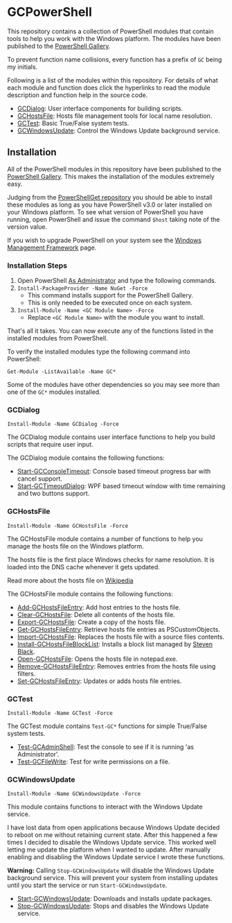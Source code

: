 # GCPowerShell

This repository contains a collection of PowerShell modules that contain tools to help you work with the Windows platform. The modules have been published to the [PowerShell Gallery](https://www.powershellgallery.com/items?q=grantcarthew).

To prevent function name collisions, every function has a prefix of `GC` being my initials.

Following is a list of the modules within this repository. For details of what each module and function does click the hyperlinks to read the module description and function help in the source code.

*   [GCDialog](#gcdialog): User interface components for building scripts.
*   [GCHostsFile](#gchostsfile): Hosts file management tools for local name resolution.
*   [GCTest](#gctest): Basic True/False system tests.
*   [GCWindowsUpdate](#gcwindowsupdate): Control the Windows Update background service.

## Installation

All of the PowerShell modules in this repository have been published to the [PowerShell Gallery](https://www.powershellgallery.com/items?q=grantcarthew). This makes the installation of the modules extremely easy.

Judging from the [PowerShellGet repository](https://github.com/PowerShell/PowerShellGet) you should be able to install these modules as long as you have PowerShell v3.0 or later installed on your Windows platform. To see what version of PowerShell you have running, open PowerShell and issue the command `$host` taking note of the version value.

If you wish to upgrade PowerShell on your system see the [Windows Management Framework](https://docs.microsoft.com/en-us/powershell/wmf/readme) page.

### Installation Steps

1.   Open PowerShell [As Administrator](https://www.google.com.au/search?q=open+powershell+as+administrator) and type the following commands.
2.   `Install-PackageProvider -Name NuGet -Force`
     *   This command installs support for the PowerShell Gallery.
     *   This is only needed to be executed once on each system.
3.   `Install-Module -Name <GC Module Name> -Force`
     *   Replace `<GC Module Name>` with the module you want to install.

That's all it takes. You can now execute any of the functions listed in the installed modules from PowerShell.

To verify the installed modules type the following command into PowerShell:

```posh
Get-Module -ListAvailable -Name GC*
```

Some of the modules have other dependencies so you may see more than one of the `GC*` modules installed.

### GCDialog

```posh
Install-Module -Name GCDialog -Force
```

The GCDialog module contains user interface functions to help you build scripts that require user input.

The GCDialog module contains the following functions:

*   [Start-GCConsoleTimeout](GCDialog/Start-GCConsoleTimeout.ps1): Console based timeout progress bar with cancel support.
*   [Start-GCTimeoutDialog](GCDialog/Start-GCTimeoutDialog.ps1): WPF based timeout window with time remaining and two buttons support.

### GCHostsFile

```posh
Install-Module -Name GCHostsFile -Force
```

The GCHostsFile module contains a number of functions to help you manage the hosts file on the Windows platform.

The hosts file is the first place Windows checks for name resolution. It is loaded into the DNS cache whenever it gets updated.

Read more about the hosts file on [Wikipedia](https://en.wikipedia.org/wiki/Hosts_(file))

The GCHostsFile module contains the following functions:

*   [Add-GCHostsFileEntry](GCHostsFile/Add-GCHostsFileEntry.ps1): Add host entries to the hosts file.
*   [Clear-GCHostsFile](GCHostsFile/Clear-GCHostsFile.ps1): Delete all contents of the hosts file.
*   [Export-GCHostsFile](GCHostsFile/Export-GCHostsFile.ps1): Create a copy of the hosts file.
*   [Get-GCHostsFileEntry](GCHostsFile/Get-GCHostsFileEntry.ps1): Retrieve hosts file entries as PSCustomObjects.
*   [Import-GCHostsFile](GCHostsFile/Import-GCHostsFile.ps1): Replaces the hosts file with a source files contents.
*   [Install-GCHostsFileBlockList](GCHostsFile/Install-GCHostsFileBlockList.ps1): Installs a block list managed by [Steven Black](https://github.com/StevenBlack/hosts).
*   [Open-GCHostsFile](GCHostsFile/Open-GCHostsFile.ps1): Opens the hosts file in notepad.exe.
*   [Remove-GCHostsFileEntry](GCHostsFile/Remove-GCHostsFileEntry.ps1): Removes entries from the hosts file using filters.
*   [Set-GCHostsFileEntry](GCHostsFile/Set-GCHostsFileEntry.ps1): Updates or adds hosts file entries. 

### GCTest

```posh
Install-Module -Name GCTest -Force
```

The GCTest module contains `Test-GC*` functions for simple True/False system tests.

*   [Test-GCAdminShell](GCTest/Test-GCAdminShell.ps1): Test the console to see if it is running 'as Administrator'.
*   [Test-GCFileWrite](GCTest/Test-GCFileWrite.ps1): Test for write permissions on a file. 

### GCWindowsUpdate

```posh
Install-Module -Name GCWindowsUpdate -Force
```

This module contains functions to interact with the Windows Update service.

I have lost data from open applications because Windows Update decided to reboot on me without retaining current state. After this happened a few times I decided to disable the Windows Update service. This worked well letting me update the platform when I wanted to update. After manually enabling and disabling the Windows Update service I wrote these functions.

__Warning:__ Calling `Stop-GCWindowsUpdate` will disable the Windows Update background service. This will prevent your system from installing updates until you start the service or run `Start-GCWindowsUpdate`.

*   [Start-GCWindowsUpdate](GCWindowsUpdate/Start-GCWindowsUpdate.ps1): Downloads and installs update packages.
*   [Stop-GCWindowsUpdate](GCWindowsUpdate/Stop-GCWindowsUpdate.ps1): Stops and disables the Windows Update service.